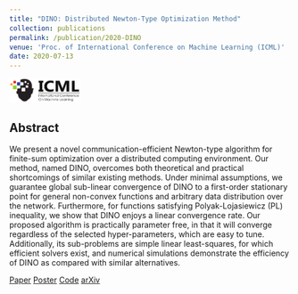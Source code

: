 ```yaml
---
title: "DINO: Distributed Newton-Type Optimization Method"
collection: publications
permalink: /publication/2020-DINO
venue: 'Proc. of International Conference on Machine Learning (ICML)'
date: 2020-07-13
---
```


<img src='/files/ICML-logo.svg' width='128' href='/'>

## Abstract
We present a novel communication-efficient Newton-type algorithm for finite-sum optimization over a distributed computing environment. Our method, named DINO, overcomes both theoretical and practical shortcomings of similar existing methods. Under minimal assumptions, we guarantee global sub-linear convergence of DINO to a first-order stationary point for general non-convex functions and arbitrary data distribution over the network. Furthermore, for functions satisfying Polyak-Lojasiewicz (PL) inequality, we show that DINO enjoys a linear convergence rate. Our proposed algorithm is practically parameter free, in that it will converge regardless of the selected hyper-parameters, which are easy to tune. Additionally, its sub-problems are simple linear least-squares, for which efficient solvers exist, and numerical simulations demonstrate the efficiency of DINO as compared with similar alternatives.

<a href="https://proceedings.icml.cc/book/2020/hash/a012869311d64a44b5a0d567cd20de04" class="btn">Paper</a>
<a href="/ICML-2020-Poster.pdf" class="btn">Poster</a>
<a href="/code/code-DINO" class="btn">Code</a>
<a href="https://arxiv.org/abs/2006.03694" class="btn">arXiv</a>
